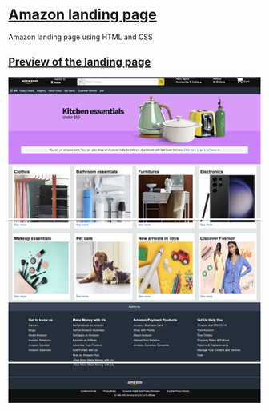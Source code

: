 # **<u>Amazon landing page</u>**
Amazon landing page using HTML and CSS

## <u>Preview of the landing page</u>
![Part1](./Demo%20assets/1.png)
![Part2](./Demo%20assets/2.png)
![Part3](./Demo%20assets/3.png)

